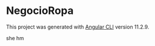 # NegocioRopa

This project was generated with [Angular CLI](https://github.com/angular/angular-cli) version 11.2.9.

she
hm
